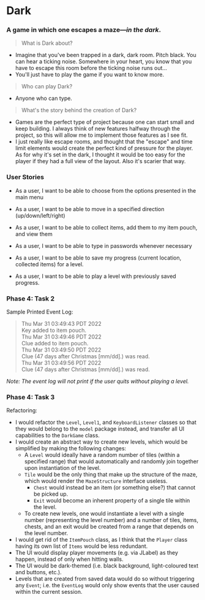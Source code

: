 # Dark

### A game in which one escapes a maze—*in the dark*. 

> What is Dark about?

- Imagine that you've been trapped in a dark, dark room. Pitch black. You can hear a ticking noise. Somewhere in your heart, you know that you have to escape this room before the ticking noise runs out... 
- You'll just have to play the game if you want to know more. 

> Who can play Dark?

- Anyone who can type.

> What's the story behind the creation of Dark?

- Games are the perfect type of project because one can start small and keep building. I always think of new features halfway through the project, so this will allow me to implement those features as I see fit. 
- I just really like escape rooms, and thought that the "escape" and time limit elements would create the perfect kind of pressure for the player. As for why it's set in the dark, I thought it would be too easy for the player if they had a full view of the layout. Also it's scarier that way. 

### User Stories

- As a user, I want to be able to choose from the options presented in the main menu
- As a user, I want to be able to move in a specified direction (up/down/left/right)
- As a user, I want to be able to collect items, add them to my item pouch, and view them
- As a user, I want to be able to type in passwords whenever necessary

- As a user, I want to be able to save my progress (current location, collected items) for a level.
- As a user, I want to be able to play a level with previously saved progress. 

### Phase 4: Task 2

Sample Printed Event Log:
> Thu Mar 31 03:49:43 PDT 2022 <br>
> Key added to item pouch. <br>
> Thu Mar 31 03:49:46 PDT 2022 <br>
> Clue added to item pouch. <br>
> Thu Mar 31 03:49:50 PDT 2022 <br>
> Clue (47 days after Christmas [mm/dd].) was read. <br>
> Thu Mar 31 03:49:56 PDT 2022 <br>
> Clue (47 days after Christmas [mm/dd].) was read. <br>

*Note: The event log will not print if the user quits without playing a level.*

### Phase 4: Task 3

Refactoring:
- I would refactor the `Level`, `Level1`, and `KeyboardListener` classes so that they would belong to the `model` package instead, and transfer all UI capabilities to the `DarkGame` class.
- I would create an abstract way to create new levels, which would be simplified by making the following changes:
  - A `Level` would ideally have a random number of tiles (within a specified range) that would automatically and randomly join together upon instantiation of the level.
  - `Tile` would be the only thing that make up the structure of the maze, which would render the `MazeStructure` interface useless.
    - `Chest` would instead be an item (or something else?) that cannot be picked up.
    - `Exit` would become an inherent property of a single tile within the level.
  - To create new levels, one would instantiate a level with a single number (representing the level number) and a number of tiles, items, chests, and an exit would be created from a range that depends on the level number.
- I would get rid of the `ItemPouch` class, as I think that the `Player` class having its own list of `Items` would be less redundant.
- The UI would display player movements (e.g. via JLabel) as they happen, instead of only when hitting walls. 
- The UI would be dark-themed (i.e. black background, light-coloured text and buttons, etc.).
- Levels that are created from saved data would do so without triggering any `Event`; i.e. the `EventLog` would only show events that the user caused within the current session. 